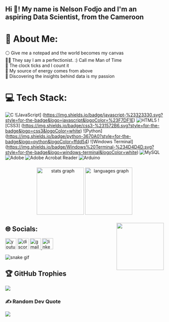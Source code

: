 <h2 align="left">Hi 👋! My name is Nelson Fodjo and I'm an aspiring Data Scientist, from the Cameroon</h2>

# 💫 About Me:
⚪ Give me a notepad and the world becomes my canvas<br>👌🏽 They say I am a perfectionist. :) Call me Man of 
Time<br>💫  The clock ticks and I count it<br>🍔 My source of energy comes from above<br>🗽 Discovering the insights behind data is my passion

# 💻 Tech Stack:
![C](https://img.shields.io/badge/c-%2300599C.svg?style=for-the-badge&logo=c&logoColor=white) ![JavaScript]
(https://img.shields.io/badge/javascript-%23323330.svg?style=for-the-badge&logo=javascript&logoColor=%23F7DF1E) 
![HTML5](https://img.shields.io/badge/html5-%23E34F26.svg?style=for-the-badge&logo=html5&logoColor=white) ![CSS3]
(https://img.shields.io/badge/css3-%231572B6.svg?style=for-the-badge&logo=css3&logoColor=white) ![Python]
(https://img.shields.io/badge/python-3670A0?style=for-the-badge&logo=python&logoColor=ffdd54) ![Windows Terminal]
(https://img.shields.io/badge/Windows%20Terminal-%234D4D4D.svg?style=for-the-badge&logo=windows-terminal&logoColor=white)
![MySQL](https://img.shields.io/badge/mysql-4479A1.svg?style=for-the-badge&logo=mysql&logoColor=white) 
![Adobe](https://img.shields.io/badge/adobe-%23FF0000.svg?style=for-the-badge&logo=adobe&logoColor=white) 
![Adobe Acrobat Reader](https://img.shields.io/badge/Adobe%20Acrobat%20Reader-EC1C24.svg?style=for-the-badge&logo=Adobe%20Acrobat%20Reader&logoColor=white)
![Arduino](https://img.shields.io/badge/-Arduino-00979D?style=for-the-badge&logo=Arduino&logoColor=white)

###

<div align="center">
  <img src="https://github-readme-stats.vercel.app/api?username=FKN237&hide_title=false&hide_rank=false&show_icons=true&include_all_commits=true&count_private=true&disable_animations=false&
    theme=dracula&locale=en&hide_border=false" height="150" alt="stats graph"  />
  <img src="https://github-readme-stats.vercel.app/api/top-langs?username=FKN237&locale=en&hide_title=false&layout=compact&card_width=320&langs_count=5&theme=dracula&hide_border=false" height="150" alt="languages graph"  />
</div>

###

<img align="right" height="150" src="https://media.giphy.com/media/v1.Y2lkPTc5MGI3NjExanF4a21kNGU0Y2U2MTU4aGp6djQzMHFiamJybnlia3h2ZGM5ZThsMyZlcD12MV9naWZzX3NlYXJjaCZjdD1n/bGgsc5mWoryfgKBx1u/giphy.gif"/>

## 🌐 Socials:
<div align="left">
  <img src="https://img.shields.io/static/v1?message=Youtube&logo=youtube&label=&color=FF0000&logoColor=white&labelColor=&style=for-the-badge" height="35" alt="youtube logo"  />
 
  <img src="https://img.shields.io/static/v1?message=Discord&logo=discord&label=&color=7289DA&logoColor=white&labelColor=&style=for-the-badge" height="35" alt="discord logo"  />
 <a href="mailto:fodjonelson22@gmail.com" target="_blank">
    <img src="https://img.shields.io/static/v1?message=Gmail&logo=gmail&label=&color=D14836&logoColor=white&labelColor=&style=for-the-badge" height="35" alt="gmail logo" />
</a>

  <a href="www.linkedin.com/in/nelson-fodjo-kamdoum-692baa30a" target="_blank">
  
  <img src="https://img.shields.io/static/v1?message=LinkedIn&logo=linkedin&label=&color=0077B5&logoColor=white&labelColor=&style=for-the-badge" height="35" alt="linkedin logo"  />
</div>
  </a>

![snake gif](https://github.com/YOUR_USERNAME/FKN237/blob/output/github-contribution-grid-snake.gif)

## 🏆 GitHub Trophies

![](https://github-profile-trophy.vercel.app/?username=FKN237Ç&theme=radical&no-frame=false&no-bg=false&margin-w=4)

### ✍️ Random Dev Quote

![](https://quotes-github-readme.vercel.app/api?type=horizontal&theme=radical)
